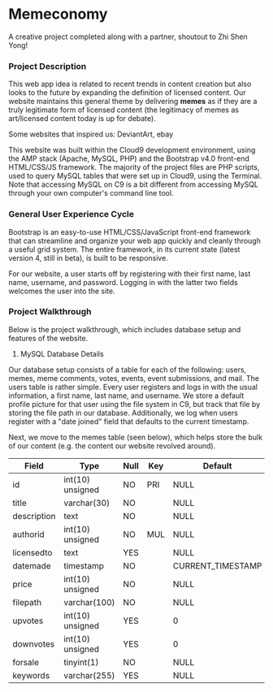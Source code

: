 # Memeconomy
A creative project completed along with a partner, shoutout to Zhi Shen Yong!

### Project Description
This web app idea is related to recent trends in content creation but also looks to the future by expanding the definition of licensed content. Our website maintains this general theme by delivering **memes** as if they are a truly legitimate 
form of licensed content (the legitimacy of memes as art/licensed content today is up for debate). 

Some websites that inspired us: DeviantArt, ebay

This website was built within the Cloud9 development environment, using the AMP stack (Apache, MySQL, PHP) and the Bootstrap v4.0 front-end HTML/CSS/JS framework. The majority of the project files are PHP scripts, used to query MySQL tables that were set up in Cloud9, using the Terminal. Note that accessing MySQL on C9 is a bit different from accessing MySQL through your own computer's command line tool. 

### General User Experience Cycle 

Bootstrap is an easy-to-use HTML/CSS/JavaScript front-end framework that can streamline and organize your web app quickly and cleanly through a useful grid system. The entire framework, in its current state (latest version 4, still in beta), is built to be responsive. 

For our website, a user starts off by registering with their first name, last name, username, and password. Logging in with the latter two fields welcomes the user into the site. 

### Project Walkthrough

Below is the project walkthrough, which includes database setup and features of the website.

1. MySQL Database Details

Our database setup consists of a table for each of the following: users, memes, meme comments, votes, events, event submissions, and mail. The users table is rather simple. Every user registers and logs in with the usual information, a first name, last name, and username. We store a default profile picture for that user using the file system in C9, but track that file by storing the file path in our database. Additionally, we log when users register with a "date joined" field that defaults to the current timestamp. 

Next, we move to the memes table (seen below), which helps store the bulk of our content (e.g. the content our website revolved around). 


| Field       | Type             | Null | Key | Default           | Extra          |
|-------------|------------------|------|-----|-------------------|----------------|
| id          | int(10) unsigned | NO   | PRI | NULL              | auto_increment |
| title       | varchar(30)      | NO   |     | NULL              |                |
| description | text             | NO   |     | NULL              |                |
| authorid    | int(10) unsigned | NO   | MUL | NULL              |                |
| licensedto  | text             | YES  |     | NULL              |                |
| datemade    | timestamp        | NO   |     | CURRENT_TIMESTAMP |                |
| price       | int(10) unsigned | NO   |     | NULL              |                |
| filepath    | varchar(100)     | NO   |     | NULL              |                |
| upvotes     | int(10) unsigned | YES  |     | 0                 |                |
| downvotes   | int(10) unsigned | YES  |     | 0                 |                |
| forsale     | tinyint(1)       | NO   |     | NULL              |                |
| keywords    | varchar(255)     | YES  |     | NULL              |                |






